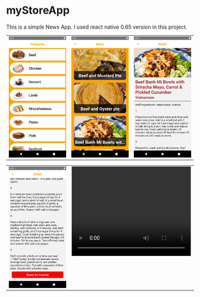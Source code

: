 # myStoreApp

This is a simple News App. 
I used react native 0.65 version in this project.

<!DOCTYPE html>
<html>
  <head>
  </head>
  <body>
    <table>
    <tr>
    <td valign="top" width="33%">
<div align="center">  
<img style="width: 100%; height:auto;" src="./src/images/1.png" />
</div>

</td>
<td valign="top" width="33%">

<div align="center">  
<img style="width: 100%; height:auto;" src="./src/images/2.png" />
</div>

</td>
<td valign="top" width="33%">
<div align="center">
<img style="width: 100%; height:auto;" src="./src/images/3.png" />
</div>  
</td>
</tr>
</table>
    <table>
    <tr>
<td valign="top" width="33%">
<div align="center">
<img style="width: 100%; height:auto;" src="./src/images/4.png" />
</div>  
</td>
<td valign="top" width="33%">
<div align="center">
            <video width="320" height="240" controls autoplay mute>
                <source src="./src/videos/1.mp4" type="video/mp4">
                Your browser does not support the video tag.
            </video>
</div>  
</td>
</tr>
</table>
  </body>
</html>

